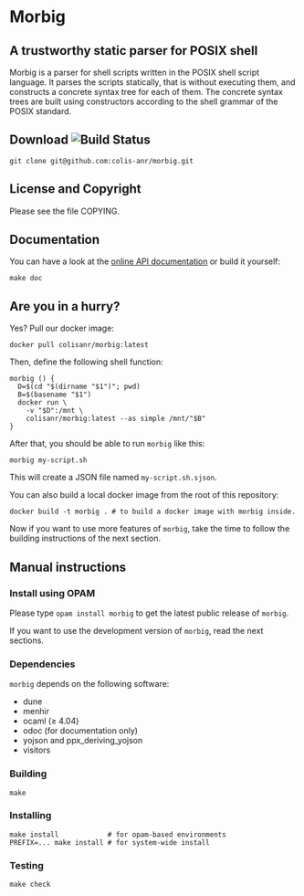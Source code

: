 # Morbig

## A trustworthy static parser for POSIX shell

Morbig is a parser for shell scripts written in the POSIX shell script
language. It parses the scripts statically, that is without executing
them, and constructs a concrete syntax tree for each of them.  The
concrete syntax trees are built using constructors according to the
shell grammar of the POSIX standard.

## Download ![Build Status](https://github.com/colis-anr/morbig/actions/workflows/ci.yml/badge.svg?branch=master)

    git clone git@github.com:colis-anr/morbig.git

## License and Copyright

Please see the file COPYING.

## Documentation

You can have a look at the
[online API documentation](https://colis-anr.github.io/morbig/) or build
it yourself:

    make doc

## Are you in a hurry?

Yes? Pull our docker image:

    docker pull colisanr/morbig:latest

Then, define the following shell function:

    morbig () {
      D=$(cd "$(dirname "$1")"; pwd)
      B=$(basename "$1")
      docker run \
        -v "$D":/mnt \
        colisanr/morbig:latest --as simple /mnt/"$B"
    }

After that, you should be able to run ``morbig`` like this:

    morbig my-script.sh

This will create a JSON file named ``my-script.sh.sjson``.

You can also build a local docker image from the root of this
repository:

    docker build -t morbig . # to build a docker image with morbig inside.

Now if you want to use more features of ``morbig``, take the time to
follow the building instructions of the next section.

## Manual instructions

### Install using OPAM

Please type
``
opam install morbig
``
to get the latest public release of `morbig`.

If you want to use the development version of `morbig`, read the next sections.

### Dependencies

``morbig`` depends on the following software:

- dune
- menhir
- ocaml (≥ 4.04)
- odoc (for documentation only)
- yojson and ppx_deriving_yojson
- visitors

### Building

    make

### Installing

    make install            # for opam-based environments
    PREFIX=... make install # for system-wide install

### Testing

    make check
